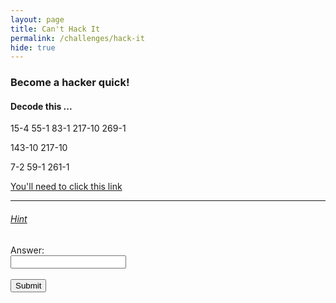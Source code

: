 ```yaml
---
layout: page
title: Can't Hack It
permalink: /challenges/hack-it
hide: true
---
```


### Become a hacker quick!

#### Decode this ...

15-4
55-1
83-1
217-10
269-1

143-10
217-10

7-2
59-1
261-1

[You'll need to click this link](https://hackertyper.net "I Might Help You")

---

###### [Hint](../challenges/hack-it-HINT/)

<!-- ANSWER - Write_it_now -->

<form>
    <label for="answer">Answer:</label><br>
    <input type="text" id="submission" name="submission"><br><br>
    <input type="submit" value="Submit" onclick="javascript:checkAnswer('hack-it', document.getElementById('submission').value)">
</form>